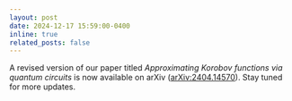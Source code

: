 ```yaml
---
layout: post
date: 2024-12-17 15:59:00-0400
inline: true
related_posts: false
---
```


A revised version of our paper titled *Approximating Korobov functions via quantum circuits* is now available on arXiv ([arXiv:2404.14570](https://arxiv.org/abs/2404.14570)). Stay tuned for more updates.